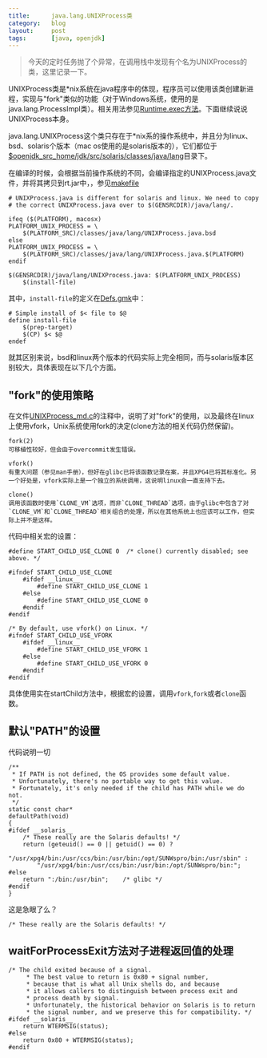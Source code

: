 ```yaml
---
title:      java.lang.UNIXProcess类
category:   blog
layout:     post
tags:       [java, openjdk]
---
```



> 今天的定时任务抛了个异常，在调用栈中发现有个名为UNIXProcess的类，这里记录一下。

UNIXProcess类是*nix系统在java程序中的体现，程序员可以使用该类创建新进程，实现与"fork"类似的功能（对于Windows系统，使用的是java.lang.ProcessImpl类）。相关用法参见[Runtime.exec方法][1]。下面继续说说UNIXProcess本身。

java.lang.UNIXProcess这个类只存在于*nix系的操作系统中，并且分为linux、bsd、solaris个版本（mac os使用的是solaris版本的），它们都位于[$openjdk_src_home/jdk/src/solaris/classes/java/lang][2]目录下。

在编译的时候，会根据当前操作系统的不同，会编译指定的UNIXProcess.java文件，并将其拷贝到rt.jar中，，参见[makefile][3]

    # UNIXProcess.java is different for solaris and linux. We need to copy
    # the correct UNIXProcess.java over to $(GENSRCDIR)/java/lang/.
    
    ifeq ($(PLATFORM), macosx)
    PLATFORM_UNIX_PROCESS = \
        $(PLATFORM_SRC)/classes/java/lang/UNIXProcess.java.bsd
    else
    PLATFORM_UNIX_PROCESS = \
        $(PLATFORM_SRC)/classes/java/lang/UNIXProcess.java.$(PLATFORM)
    endif
    
    $(GENSRCDIR)/java/lang/UNIXProcess.java: $(PLATFORM_UNIX_PROCESS)
        $(install-file)
    

其中，`install-file`的定义在[Defs.gmk][4]中：

    # Simple install of $< file to $@
    define install-file
        $(prep-target)
        $(CP) $< $@
    endef
    

就其区别来说，bsd和linux两个版本的代码实际上完全相同，而与solaris版本区别较大，具体表现在以下几个方面。

## "fork"的使用策略

在文件[UNIXProcess_md.c][5]的注释中，说明了对"fork"的使用，以及最终在linux上使用vfork，Unix系统使用fork的决定(clone方法的相关代码仍然保留)。

    fork(2)
    可移植性较好，但会由于overcommit发生错误。
    
    vfork()    
    有重大问题（参见man手册），但好在glibc已将该函数记录在案，并且XPG4已将其标准化。另一个好处是，vfork实际上是一个独立的系统调用，这说明linux会一直支持下去。
    
    clone()   
    调用该函数时使用`CLONE_VM`选项，而非`CLONE_THREAD`选项，由于glibc中包含了对`CLONE_VM`和`CLONE_THREAD`相关组合的处理，所以在其他系统上也应该可以工作，但实际上并不是这样。
    

代码中相关宏的设置：

    #define START_CHILD_USE_CLONE 0  /* clone() currently disabled; see above. */
    
    #ifndef START_CHILD_USE_CLONE
        #ifdef __linux__
            #define START_CHILD_USE_CLONE 1
        #else
            #define START_CHILD_USE_CLONE 0
        #endif
    #endif
    
    /* By default, use vfork() on Linux. */
    #ifndef START_CHILD_USE_VFORK
        #ifdef __linux__
            #define START_CHILD_USE_VFORK 1
        #else
            #define START_CHILD_USE_VFORK 0
        #endif
    #endif
    
具体使用实在startChild方法中，根据宏的设置，调用`vfork`,`fork`或者`clone`函数。

## 默认"PATH"的设置

代码说明一切

    /**
     * If PATH is not defined, the OS provides some default value.
     * Unfortunately, there's no portable way to get this value.
     * Fortunately, it's only needed if the child has PATH while we do not.
     */
    static const char*
    defaultPath(void)
    {
    #ifdef __solaris__
        /* These really are the Solaris defaults! */
        return (geteuid() == 0 || getuid() == 0) ?
            "/usr/xpg4/bin:/usr/ccs/bin:/usr/bin:/opt/SUNWspro/bin:/usr/sbin" :
            "/usr/xpg4/bin:/usr/ccs/bin:/usr/bin:/opt/SUNWspro/bin:";
    #else
        return ":/bin:/usr/bin";    /* glibc */
    #endif
    }
    

这是急眼了么？

    /* These really are the Solaris defaults! */
    

## waitForProcessExit方法对子进程返回值的处理

    /* The child exited because of a signal.
         * The best value to return is 0x80 + signal number,
         * because that is what all Unix shells do, and because
         * it allows callers to distinguish between process exit and
         * process death by signal.
         * Unfortunately, the historical behavior on Solaris is to return
         * the signal number, and we preserve this for compatibility. */
    #ifdef __solaris__
        return WTERMSIG(status);
    #else
        return 0x80 + WTERMSIG(status);
    #endif

[1]:    https://grepcode.com/file/repository.grepcode.com/java/root/jdk/openjdk/7-b147/java/lang/Runtime.java#613
[2]:    https://hg.openjdk.java.net/jdk7u/jdk7u/jdk/file/87c6c2882d3f/src/solaris/classes/java/lang/
[3]:    https://hg.openjdk.java.net/jdk7u/jdk7u/jdk/file/87c6c2882d3f/make/java/java/Makefile
[4]:    https://hg.openjdk.java.net/jdk7u/jdk7u/jdk/file/87c6c2882d3f/make/common/Defs.gmk
[5]:    https://hg.openjdk.java.net/jdk7u/jdk7u/jdk/file/87c6c2882d3f/src/solaris/native/java/lang/UNIXProcess_md.c
